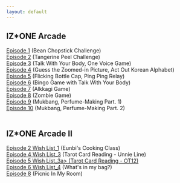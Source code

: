 ```yaml
---
layout: default
---
```


<h2>IZ*ONE Arcade</h2>
<a target="_blank" href="https://www.youtube.com/watch?v=sEFiHs7mLjM">Episode 1</a> (Bean Chopstick Challenge)<br>
<a target="_blank" href="https://www.youtube.com/watch?v=7JH2KFJKGjA">Episode 2</a> (Tangerine Peel Challenge)<br>
<a target="_blank" href="https://www.youtube.com/watch?v=61usM91ogkQ">Episode 3</a> (Talk With Your Body, One Voice Game)<br>
<a target="_blank" href="https://www.youtube.com/watch?v=9v_lNeyg1xE">Episode 4</a> (Guess the Zoomed-in Picture, Act Out Korean Alphabet)<br>
<a target="_blank" href="https://www.youtube.com/watch?v=G0uf22oo2P0">Episode 5</a> (Flicking Bottle Cap, Ping Ping Relay)<br>
<a target="_blank" href="https://www.youtube.com/watch?v=huRjfAFNO1Q">Episode 6</a> (Bingo Game with Talk With Your Body)<br>
<a target="_blank" href="https://www.youtube.com/watch?v=LGNlLvCovb0">Episode 7</a> (Alkkagi Game)<br>
<a target="_blank" href="https://www.youtube.com/watch?v=RdL7jwcjis8">Episode 8</a> (Zombie Game)<br>
<a target="_blank" href="https://www.youtube.com/watch?v=Tknbijo928g">Episode 9</a> (Mukbang, Perfume-Making Part. 1)<br>
<a target="_blank" href="https://www.youtube.com/watch?v=1r2uD-ZDp2Q">Episode 10</a> (Mukbang, Perfume-Making Part. 2)<br>
<br>

<h2>IZ*ONE Arcade II</h2>
<a target="_blank" href="https://www.youtube.com/watch?v=ZigcGmO9EkE&t=512">Episode 2 Wish List_1</a> (Eunbi's Cooking Class)<br>
<a target="_blank" href="https://www.youtube.com/watch?v=_lbQuEPjm-w">Episode 4 Wish List_3</a> (Tarot Card Reading - Unnie Line)<br>
<a target="_blank" href="https://www.youtube.com/watch?v=tlM5V9kbpKY&t=588">Episode 5 Wish List_3a> (Tarot Card Reading - OT12)<br>
<a target="_blank" href="https://www.youtube.com/watch?v=UfIT56UYGqY">Episode 6 Wish List_4</a> (What's in my bag?)<br>
<a target="_blank" href="https://www.youtube.com/watch?v=d9c8TyOJtww">Episode 8</a> (Picnic In My Room)<br>
<a target="_blank" href=""></a><br>

